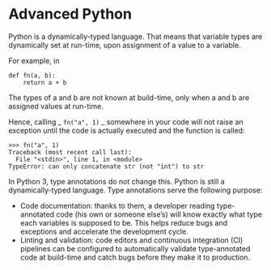 # Advanced Python

Python is a dynamically-typed language. That means that variable types are dynamically set at run-time, upon assignment of a value to a variable.

For example, in
```
def fn(a, b):
    return a + b
```
The types of a and b are not known at build-time, only when a and b are assigned values at run-time.

Hence, calling
_
`fn("a", 1)`
_
somewhere in your code will not raise an exception until the code is actually executed and the function is called:
```
>>> fn("a", 1)
Traceback (most recent call last):
  File "<stdin>", line 1, in <module>
TypeError: can only concatenate str (not "int") to str
```
In Python 3, type annotations do not change this. Python is still a dynamically-typed language. Type annotations serve the following purpose:

* Code documentation: thanks to them, a developer reading type-annotated code (his own or someone else’s) will know exactly what type each variables is supposed to be. This helps reduce bugs and exceptions and accelerate the development cycle.
* Linting and validation: code editors and continuous integration (CI) pipelines can be configured to automatically validate type-annotated code at build-time and catch bugs before they make it to production.

